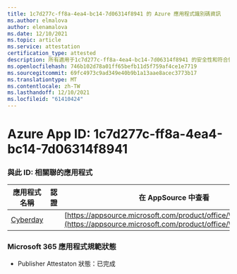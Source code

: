 ```yaml
---
title: 1c7d277c-ff8a-4ea4-bc14-7d06314f8941 的 Azure 應用程式識別碼資訊
ms.author: elmalova
author: elenamalova
ms.date: 12/10/2021
ms.topic: article
ms.service: attestation
certification_type: attested
description: 所有適用于1c7d277c-ff8a-4ea4-bc14-7d06314f8941 的安全性和符合性資訊資訊。
ms.openlocfilehash: 746b102d78a01ff65befb11d5f759af4ce1e7719
ms.sourcegitcommit: 69fc4973c9ad349e40b9b1a13aae8acec3773b17
ms.translationtype: MT
ms.contentlocale: zh-TW
ms.lasthandoff: 12/10/2021
ms.locfileid: "61410424"
---
```

# <a name="azure-app-id-1c7d277c-ff8a-4ea4-bc14-7d06314f8941"></a>Azure App ID: 1c7d277c-ff8a-4ea4-bc14-7d06314f8941


### <a name="apps-associated-with-this-id"></a>與此 ID: 相關聯的應用程式
| **應用程式名稱** | **認證** | **在 AppSource 中查看** |
|--------------|---------------|-----------------------|
| [Cyberday](https://docs.microsoft.com/microsoft-365-app-certification/forward/WA200001774) |  | [https://appsource.microsoft.com/product/office/WA200001774](https://appsource.microsoft.com/product/office/WA200001774) |

### <a name="microsoft-365-app-compliance-status"></a>Microsoft 365 應用程式規範狀態
- Publisher Attestaton 狀態：已完成

